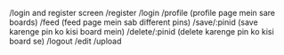 /login and register screen
/register
/login
/profile (profile page mein sare boards)
/feed (feed page mein sab different pins)
/save/:pinid (save karenge pin ko kisi board mein)
/delete/:pinid (delete karenge pin ko kisi board se)
/logout
/edit
/upload
